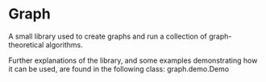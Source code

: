# Graph
A small library used to create graphs and run a collection of graph-theoretical algorithms.

Further explanations of the library, and some examples demonstrating how it can be used, are found in the following class:
graph.demo.Demo
